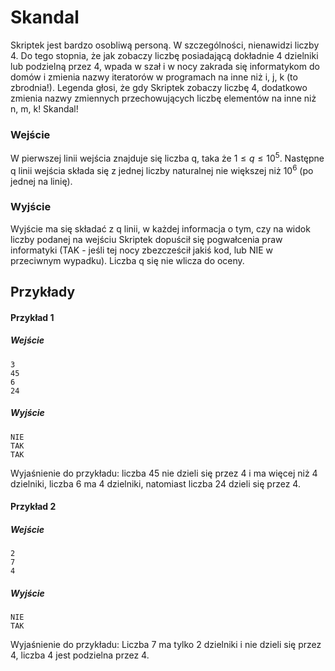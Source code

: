 # Skandal

Skriptek jest bardzo osobliwą personą. W szczególności, nienawidzi liczby 4. Do tego stopnia, że jak zobaczy liczbę posiadającą dokładnie 4 dzielniki lub podzielną przez 4, wpada w szał i w nocy zakrada się informatykom do domów i zmienia nazwy iteratorów w programach na inne niż i, j, k (to zbrodnia!). Legenda głosi, że gdy Skriptek zobaczy liczbę 4, dodatkowo zmienia nazwy zmiennych przechowujących liczbę elementów na inne niż n, m, k! Skandal!

### Wejście

W pierwszej linii wejścia znajduje się liczba q, taka że $1 \leq q \leq 10^5$. Następne q linii wejścia składa się z jednej liczby naturalnej nie większej niż $10^6$ (po jednej na linię).

### Wyjście

Wyjście ma się składać z q linii, w każdej informacja o tym, czy na widok liczby podanej na wejściu Skriptek dopuścił się pogwałcenia praw informatyki (TAK - jeśli tej nocy zbezcześcił jakiś kod, lub NIE w przeciwnym wypadku). Liczba q się nie wlicza do oceny.

## Przykłady 

#### Przykład 1

##### Wejście

```
3
45
6
24
```
##### Wyjście

```
NIE
TAK
TAK
```
Wyjaśnienie do przykładu: liczba 45 nie dzieli się przez 4 i ma więcej niż 4 dzielniki, liczba 6 ma 4 dzielniki, natomiast liczba 24 dzieli się przez 4.

#### Przykład 2

##### Wejście

```
2
7
4
```

##### Wyjście

```
NIE
TAK
```
Wyjaśnienie do przykładu: Liczba 7 ma tylko 2 dzielniki i nie dzieli się przez 4, liczba 4 jest podzielna przez 4.

